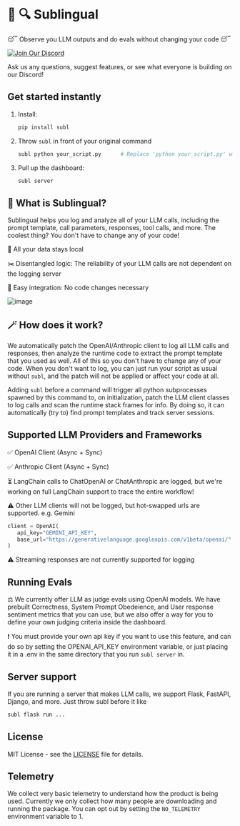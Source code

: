 # 🐍 🔍 Sublingual 

😴 Observe you LLM outputs and do evals without changing your code 😴

[![Join Our Discord](https://img.shields.io/badge/Discord-7289DA?logo=discord&logoColor=white)](https://discord.gg/7A4Kzhth6b)

Ask us any questions, suggest features, or see what everyone is building on our Discord!

## Get started instantly
1. Install:
    ```bash
    pip install subl
    ``` 

2. Throw `subl` in front of your original command
    ```bash
    subl python your_script.py      # Replace 'python your_script.py' with your actual entry point
    ```

3. Pull up the dashboard:
    ```bash
    subl server
    ```

## 🤔 What is Sublingual? 
Sublingual helps you log and analyze all of your LLM calls, including the prompt template, call parameters, responses, tool calls, and more.
The coolest thing? You don't have to change any of your code!

📍 All your data stays local

✂️ Disentangled logic: The reliability of your LLM calls are not dependent on the logging server

🔗 Easy integration: No code changes necessary

![image](https://github.com/user-attachments/assets/97e9bec5-0330-4a44-b97d-50739eb9de81)


## 🪄 How does it work?
We automatically patch the OpenAI/Anthropic client to log all LLM calls and responses, then analyze the runtime code to extract the prompt template that you used as well. All of this so you don't have to change any of your code. When you don't want to log, you can just run your script as usual without `subl`, and the patch will not be applied or affect your code at all.

Adding `subl` before a command will trigger all python subprocesses spawned by this command to, on initialization, patch the LLM client classes to log calls and scan the runtime stack frames for info. By doing so, it can automatically (try to) find prompt templates and track server sessions.
    

## Supported LLM Providers and Frameworks

 ✅ OpenAI Client (Async + Sync)
 
 ✅ Anthropic Client (Async + Sync)
 
 ⏳ LangChain calls to ChatOpenAI or ChatAnthropic are logged, but we're working on full LangChain support to trace the entire workflow!

 ⚠️ Other LLM clients will not be logged, but hot-swapped urls are supported. e.g. Gemini
 ```python
client = OpenAI(
    api_key="GEMINI_API_KEY",
    base_url="https://generativelanguage.googleapis.com/v1beta/openai/"
)
 ```

 ⚠️ Streaming responses are not currently supported for logging

## Running Evals
⚖️ We currently offer LLM as judge evals using OpenAI models. We have prebuilt Correctness, System Prompt Obedeience, and User response sentiment metrics that you can use, but we also offer a way for you to define your own judging criteria inside the dashboard.

❗ You must provide your own api key if you want to use this feature, and can do so by setting the OPENAI_API_KEY environment variable, or just placing it in a .env in the same directory that you run `subl server` in.


## Server support
If you are running a server that makes LLM calls, we support Flask, FastAPI, Django, and more.
Just throw subl before it like
```bash
subl flask run ...
```

## License

MIT License - see the [LICENSE](LICENSE) file for details.

## Telemetry
We collect very basic telemetry to understand how the product is being used. Currently we only collect how many people are downloading and running the package. You can opt out by setting the `NO_TELEMETRY` environment variable to 1.
